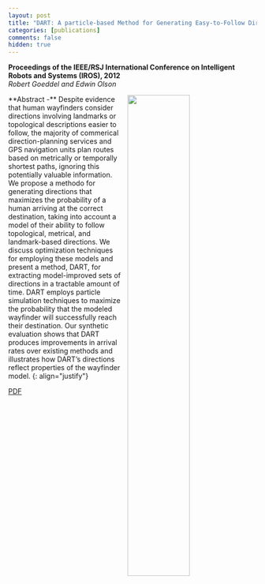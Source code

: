```yaml
---
layout: post
title: "DART: A particle-based Method for Generating Easy-to-Follow Directions"
categories: [publications]
comments: false
hidden: true
---
```


**Proceedings of the IEEE/RSJ International Conference on Intelligent Robots
and Systems (IROS), 2012**<br>
*Robert Goeddel and Edwin Olson*

<img src="{{site.url}}/images/dart-fig.png" align="right" hspace="10px" width="50%">
**Abstract -**
Despite evidence that human wayfinders consider directions involving landmarks
or topological descriptions easier to follow, the majority of commerical
direction-planning services and GPS navigation units plan routes based on
metrically or temporally shortest paths, ignoring this potentially valuable
information. We propose a methodo for generating directions that maximizes
the probability of a human arriving at the correct destination, taking into
account a model of their ability to follow topological, metrical, and
landmark-based directions. We discuss optimization techniques for employing
these models and present a method, DART, for extracting model-improved sets
of directions in a tractable amount of time. DART employs particle simulation
techniques to maximize the probability that the modeled wayfinder will
successfully reach their destination. Our synthetic evaluation shows that DART
produces improvements in arrival rates over existing methods and illustrates
how DART’s directions reflect properties of the wayfinder model.
{: align="justify"}

[PDF](http://april.eecs.umich.edu/pdfs/goeddel2012iros.pdf)
